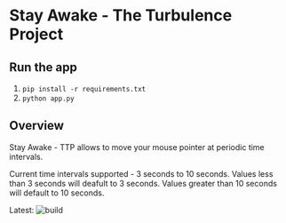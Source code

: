 # Stay Awake - The Turbulence Project

## Run the app

1. `pip install -r requirements.txt`
2. `python app.py`

## Overview

Stay Awake - TTP allows to move your mouse pointer at periodic time intervals. 

Current time intervals supported - 3 seconds to 10 seconds. Values less than 3 seconds will deafult to 3 seconds. Values greater than 10 seconds will default to 10 seconds.

Latest:
![build](https://github.com/architpanigrahi/stay-awake/actions/workflows/python-app.yml/badge.svg)

